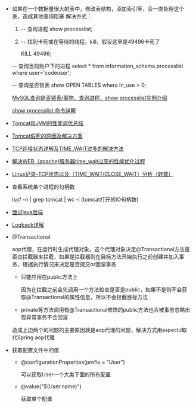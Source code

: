 - 如果在一个数据量很大的表中，修改表结构，添加索引等，会一直处理这个表，造成其他查询阻塞 解决方式：

  1. -- 查询进程
     show processlist; 

  2. -- 找到卡死或在等待的线程，kill，假设这里是49496卡死了

     KILL 49496;

  -- 查询当前账户下的进程
  select * from information_schema.processlist where user='codeuser';

  --  查询是否锁表 
  show OPEN TABLES where In_use > 0;

  [MySQL查询是否锁表/事物、查询进程、show processlist实例介绍](http://www.manongjc.com/article/8932.html )

  [show processlist 命令详解](https://blog.csdn.net/p656456564545/article/details/53169565 )

- [Tomcat和JVM的性能调优总结](https://cloud.tencent.com/developer/article/1346964 )

- [Tomcat假死的原因及解决方案](https://blog.csdn.net/sdx1237/article/details/79568312 )

- [TCP连接状态详解及TIME_WAIT过多的解决方法](https://www.cnblogs.com/softidea/p/5741192.html)

- [解决WEB（apache)服务器time_wait过高的性能优化过程](https://www.cnblogs.com/rongkang/p/4525553.html)

- [Linux记录-TCP状态以及（TIME_WAIT/CLOSE_WAIT）分析（转载）](https://www.cnblogs.com/xinfang520/p/8961129.html)

- 查看系统某个进程的句柄数

   lsof -n | grep tomcat | wc -l (tomcat打开的IO句柄数) 

- [面试java后端](https://www.itcodemonkey.com/article/15324.html)

- [Logback详解](https://blog.csdn.net/u014209205/article/details/80830904)

- @Transactional

   aop代理，在运行时生成代理对象，这个代理对象决定@Transactional方法是否由拦截器来拦截，如果是拦截器则在目标方法开始执行之前创建并加入事务，根据执行情况来决定是否提交or回滚事务

   - 只能应用在public方法上

     因为在拦截之前会先调用一个方法检查是否是public，如果不是则不会获取@Transactional的属性信息，所以不会拦截目标方法

   - private等方法调用有@Transactional修饰的public方法也会被事务忽略出现异常事务不会回滚

   造成上边两个的问题的主要原因就是aop代理的问题，解决方式用aspectJ取代Spring aop代理

- 获取配置文件中的值

   - @configurationProperties(prefix = "User")

     可以获取User一个大类下面的所有配置

   - @value("$(User.name)")

     获取单个配置
